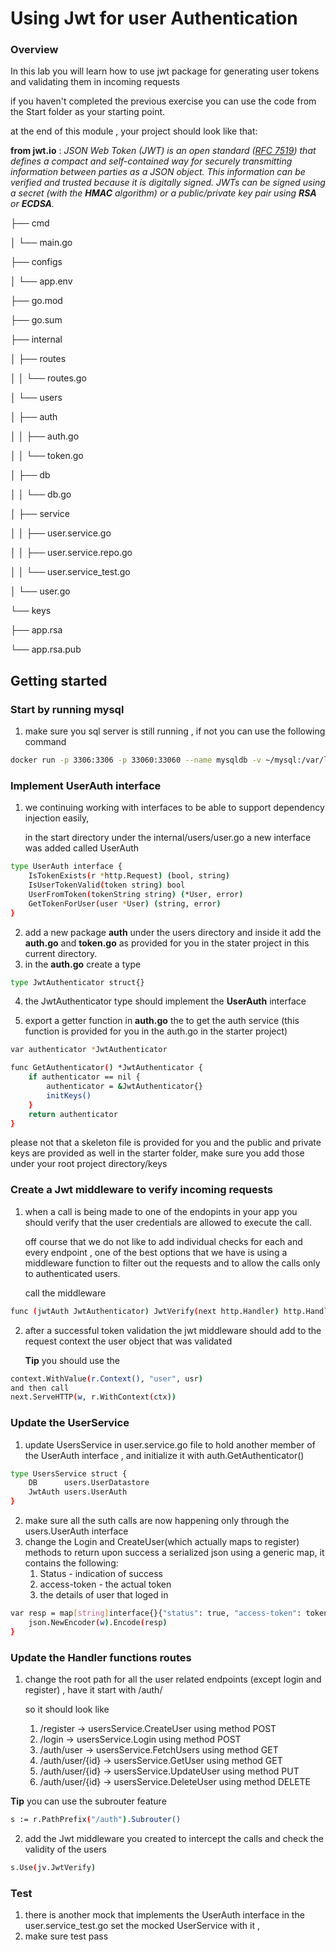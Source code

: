 # Using Jwt for user Authentication

### Overview

In this lab you will learn how to use jwt package for generating user tokens and validating them in incoming requests

if you haven't completed the previous exercise you can use the code from the Start folder as your starting point. 

at the end of this module , your project should look like that:

**from jwt.io** : *JSON Web Token (JWT) is an open standard ([RFC 7519](https://tools.ietf.org/html/rfc7519)) that defines a compact and self-contained way for securely transmitting information between parties as a JSON object. This information can be verified and trusted because it is digitally signed. JWTs can be signed using a secret (with the **HMAC** algorithm) or a public/private key pair using **RSA** or **ECDSA**.*

├── cmd

│  └── main.go

├── configs

│  └── app.env

├── go.mod

├── go.sum

├── internal

│  ├── routes

│  │  └── routes.go

│  └── users

│    ├── auth

│    │  ├── auth.go

│    │  └── token.go

│    ├── db

│    │  └── db.go

│    ├── service

│    │  ├── user.service.go

│    │  ├── user.service.repo.go

│    │  └── user.service_test.go

│    └── user.go

└── keys

  ├── app.rsa

  └── app.rsa.pub

## Getting started 

### Start by running mysql 

1. make sure you sql server is still running , if not you can use the following command

```bash
docker run -p 3306:3306 -p 33060:33060 --name mysqldb -v ~/mysql:/var/lib/mysql -e MYSQL_ROOT_PASSWORD=pass -d mysql

```

### Implement UserAuth interface

1. we continuing working with interfaces to be able to support dependency injection easily,

   in the start directory under the internal/users/user.go a new interface was added called UserAuth

```bash
type UserAuth interface {
	IsTokenExists(r *http.Request) (bool, string)
	IsUserTokenValid(token string) bool
	UserFromToken(tokenString string) (*User, error)
	GetTokenForUser(user *User) (string, error)
}
```

2. add a new package **auth** under the users directory and inside it add the **auth.go**  and **token.go** as provided for you in the stater project in this current directory.
3. in the **auth.go** create a type 

```bash
type JwtAuthenticator struct{}
```

4. the JwtAuthenticator type should implement the **UserAuth** interface 

5. export a getter function in **auth.go** the  to get the auth service (this function is provided for you in the auth.go in the starter project)

```bash
var authenticator *JwtAuthenticator

func GetAuthenticator() *JwtAuthenticator {
	if authenticator == nil {
		authenticator = &JwtAuthenticator{}
		initKeys()
	}
	return authenticator
}
```

please not that a skeleton file is provided for you and the public and private keys are provided as well in the starter folder, make sure you add those under your root project directory/keys 

### Create a Jwt middleware to verify incoming requests

1. when a call is being  made to one of the endopints in your app you should verify that the user credentials are allowed to execute the call.

   off course that we do not like to add individual checks for each and every endpoint , one of the best options that we have is using a middleware function to filter out the requests and to allow the calls only to authenticated users.

   call the middleware 

```bash
func (jwtAuth JwtAuthenticator) JwtVerify(next http.Handler) http.Handler
```

2. after a successful token validation the jwt middleware should add to the request context the user object that was validated

   **Tip** you should use the 

```bash
context.WithValue(r.Context(), "user", usr) 
and then call 
next.ServeHTTP(w, r.WithContext(ctx))
```

### Update the UserService

1. update UsersService in user.service.go file  to hold another member of the UserAuth interface , and initialize it with  auth.GetAuthenticator()

```bash
type UsersService struct {
	DB      users.UserDatastore
	JwtAuth users.UserAuth
}
```

2. make sure all the suth calls are now happening only through the users.UserAuth interface
3. change the Login and CreateUser(which actually maps to register) methods to return upon success a serialized json using a generic map, it contains the following:
   1. Status - indication of success
   2. access-token - the actual token 
   3. the details of user that loged in

```bash
var resp = map[string]interface{}{"status": true, "access-token": tokenString, "user": currUser}
	json.NewEncoder(w).Encode(resp)
}
```

### Update the Handler functions routes

1. change the root path for all the user related endpoints (except login and register) , have it start with /auth/

   so it should look like 

   1. /register -> usersService.CreateUser using method POST
   2. /login -> usersService.Login using method POST
   3. /auth/user -> usersService.FetchUsers  using method GET
   4. /auth/user/{id} -> usersService.GetUser  using method GET
   5. /auth/user/{id} -> usersService.UpdateUser using method PUT
   6. /auth/user/{id} -> usersService.DeleteUser using method DELETE

**Tip**  you can use the subrouter feature 

```bash
s := r.PathPrefix("/auth").Subrouter()
```

2. add the Jwt middleware you created to intercept the calls and check the validity of the users 

```bash
s.Use(jv.JwtVerify)
```

### Test 

1. there is another mock that implements the UserAuth interface in the  user.service_test.go set the mocked UserService with it , 
2. make sure test pass



